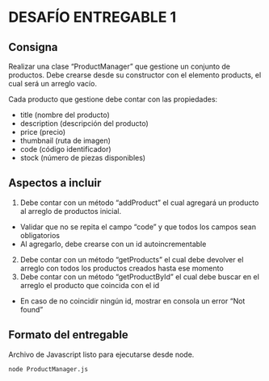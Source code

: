 # DESAFÍO ENTREGABLE 1

## Consigna
Realizar una clase “ProductManager” que gestione un conjunto de productos. Debe crearse desde su constructor con el elemento products, el cual será un arreglo vacío.

Cada producto que gestione debe contar con las propiedades:
- title (nombre del producto)
- description (descripción del producto)
- price (precio)
- thumbnail (ruta de imagen)
- code (código identificador)
- stock (número de piezas disponibles)

## Aspectos a incluir

1. Debe contar con un método “addProduct” el cual agregará un producto al arreglo de productos inicial.
- Validar que no se repita el campo “code” y que todos los campos sean obligatorios
- Al agregarlo, debe crearse con un id autoincrementable
2. Debe contar con un método “getProducts” el cual debe devolver el arreglo con todos los productos creados hasta ese momento
3. Debe contar con un método “getProductById” el cual debe buscar en el arreglo el producto que coincida con el id
- En caso de no coincidir ningún id, mostrar en consola un error “Not found”


## Formato del entregable

Archivo de Javascript listo para ejecutarse desde node.
```
node ProductManager.js
```


